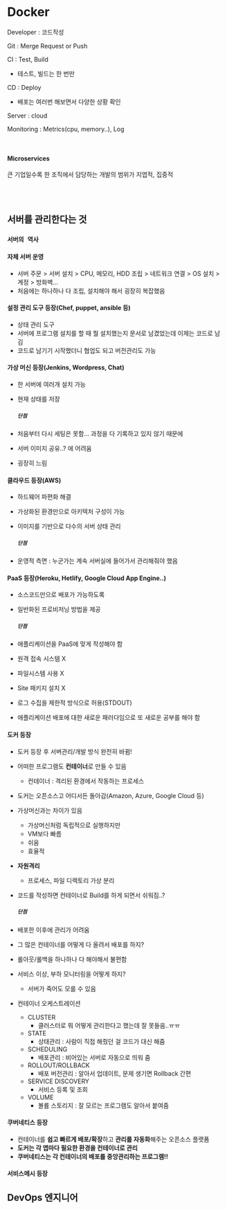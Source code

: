 # Docker

Developer : 코드작성

Git : Merge Request or Push

CI : Test, Build

- 테스트, 빌드는 한 번만

CD : Deploy

- 배포는 여러번 해보면서 다양한 상황 확인

Server : cloud

Monitoring : Metrics(cpu, memory..), Log

<br>

#### Microservices

큰 기업일수록 한 조직에서 담당하는 개발의 범위가 지엽적, 집중적

<br>

<br>

## 서버를 관리한다는 것

### `서버의 역사`

#### 자체 서버 운영

- 서버 주문 > 서버 설치 > CPU, 메모리, HDD 조립 > 네트워크 연결 > OS 설치 > 계정 > 방화벽...
- 처음에는 하나하나 다 조립, 설치해야 해서 굉장히 복잡했음

#### 설정 관리 도구 등장(Chef, puppet, ansible 등)

- 상태 관리 도구
- 서버에 프로그램 설치를 할 때 뭘 설치했는지 문서로 남겼었는데 이제는 코드로 남김
- 코드로 남기기 시작했더니 협업도 되고 버전관리도 가능

#### 가상 머신 등장(Jenkins, Wordpress, Chat)

- 한 서버에 여러개 설치 가능

- 현재 상태를 저장

  ##### `단점`

- 처음부터 다시 세팅은 못함... 과정을 다 기록하고 있지 않기 때문에

- 서버 이미지 공유..? 에 어려움

- 굉장히 느림

#### 클라우드 등장(AWS)

- 하드웨어 파편화 해결

- 가상화된 환경만으로 아키텍처 구성이 가능

- 이미지를 기반으로 다수의 서버 상태 관리

  ##### `단점`

- 운영적 측면 : 누군가는 계속 서버실에 들어가서 관리해줘야 했음

#### PaaS 등장(Heroku, Hetlify, Google Cloud App Engine..)

- 소스코드만으로 배포가 가능하도록

- 일반화된 프로비저닝 방법을 제공

  ##### `단점`

- 애플리케이션을 PaaS에 맞게 작성해야 함

- 원격 접속 시스템 X

- 파일시스템 사용 X

- Site 패키지 설치 X

- 로그 수집을 제한적 방식으로 허용(STDOUT)

- 애플리케이션 배포에 대한 새로운 패러다임으로 또 새로운 공부를 해야 함

#### 도커 등장

- 도커 등장 후 서버관리/개발 방식 완전히 바뀜!

- 어떠한 프로그램도 **컨테이너**로 만들 수 있음

  - 컨테이너 : 격리된 환경에서 작동하는 프로세스

- 도커는 오픈소스고 어디서든 돌아감(Amazon, Azure, Google Cloud 등)

- 가상머신과는 차이가 있음

  - 가상머신처럼 독립적으로 실행하지만
  - VM보다 빠름
  - 쉬움
  - 효율적

- **자원격리**

  - 프로세스, 파일 디렉토리 가상 분리

- 코드를 작성하면 컨테이너로 Build를 하게 되면서 쉬워짐..?

  ##### `단점`

- 배포한 이후에 관리가 어려움

- 그 많은 컨테이너를 어떻게 다 올려서 배포를 하지?

- 롤아웃/롤백을 하나하나 다 해야해서 불편함

- 서비스 이상, 부하 모니터링을 어떻게 하지?

  - 서버가 죽어도 모를 수 있음

- 컨테이너 오케스트레이션

  - CLUSTER
    - 클러스터로 뭐 어떻게 관리한다고 했는데 잘 못들음..ㅠㅠ
  - STATE
    - 상태관리 : 사람이 직접 해줬던 걸 코드가 대신 해줌
  - SCHEDULING
    - 배포관리 : 비어있는 서버로 자동으로 띄워 줌
  - ROLLOUT/ROLLBACK
    - 배포 버전관리 : 알아서 업데이트, 문제 생기면 Rollback 간편
  - SERVICE DISCOVERY
    - 서비스 등록 및 조회
  - VOLUME
    - 볼륨 스토리지 : 잘 모르는 프로그램도 알아서 붙여줌

#### 쿠버네티스 등장

- 컨테이너를 **쉽고 빠르게 배포/확장**하고 **관리를 자동화**해주는 오픈소스 플랫폼
- **도커는 각 앱마다 필요한 환경을 컨테이너로 관리**
- **쿠버네티스는 각 컨테이너의 배포를 중앙관리하는 프로그램!!**

#### 서비스메시 등장











## DevOps 엔지니어











